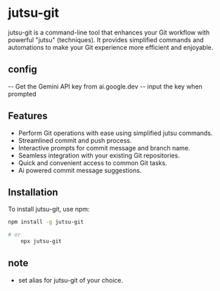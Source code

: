 # jutsu-git 

jutsu-git is a command-line tool that enhances your Git workflow with powerful "jutsu" (techniques). It provides simplified commands and automations to make your Git experience more efficient and enjoyable.

## config
 -- Get the Gemini API key from ai.google.dev
 -- input the key when prompted


## Features

- Perform Git operations with ease using simplified jutsu commands.
- Streamlined commit and push process.
- Interactive prompts for commit message and branch name.
- Seamless integration with your existing Git repositories.
- Quick and convenient access to common Git tasks.
- Ai powered commit message suggestions.

## Installation

To install jutsu-git, use npm:

```bash
npm install -g jutsu-git

# or
    npx jutsu-git
```

## note
- set alias for jutsu-git of your choice.